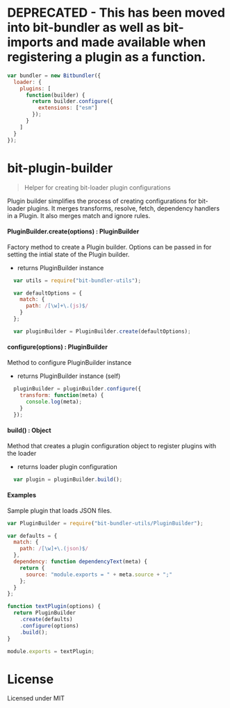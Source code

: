 # DEPRECATED - This has been moved into bit-bundler as well as bit-imports and made available when registering a plugin as a function.

``` javascript
var bundler = new Bitbundler({
  loader: {
    plugins: [
      function(builder) {
        return builder.configure({
          extensions: ["esm"]
        });
      }
    ]
  }
});
```

# bit-plugin-builder
> Helper for creating bit-loader plugin configurations

Plugin builder simplifies the process of creating configurations for bit-loader plugins. It merges transforms, resolve, fetch, dependency handlers in a Plugin. It also merges match and ignore rules.

#### PluginBuilder.create(options) : PluginBuilder
  Factory method to create a Plugin builder. Options can be passed in for setting the intial state of the Plugin builder.

  - returns PluginBuilder instance

``` javascript
  var utils = require("bit-bundler-utils");

  var defaultOptions = {
    match: {
      path: /[\w]+\.(js)$/
    }
  };

  var pluginBuilder = PluginBuilder.create(defaultOptions);
```

#### configure(options) : PluginBuilder

  Method to configure PluginBuilder instance

  - returns PluginBuilder instance (self)


``` javascript
  pluginBuilder = pluginBuilder.configure({
    transform: function(meta) {
      console.log(meta);
    }
  });
```

#### build() : Object

  Method that creates a plugin configuration object to register plugins with the loader

  - returns loader plugin configuration

``` javascript
  var plugin = pluginBuilder.build();
```

#### Examples

Sample plugin that loads JSON files.

``` javascript
var PluginBuilder = require("bit-bundler-utils/PluginBuilder");

var defaults = {
  match: {
    path: /[\w]+\.(json)$/
  },
  dependency: function dependencyText(meta) {
    return {
      source: "module.exports = " + meta.source + ";"
    };
  }
};

function textPlugin(options) {
  return PluginBuilder
    .create(defaults)
    .configure(options)
    .build();
}

module.exports = textPlugin;
```

License
===============

Licensed under MIT
